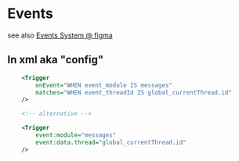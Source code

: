 # Events

see also [Events System @ figma](https://www.figma.com/file/LAT64wsmWZNrP7CfS0GGdC/Events-System?type=whiteboard&node-id=0-1&t=LE0FuAL684KDabxT-0)

## In xml aka "config"

```xml
    <Trigger
        onEvent="WHEN event_module IS messages"
        matches="WHEN event_threadId IS global_currentThread.id"
    />

    <!-- alternative -->

    <Trigger
        event:module="messages"
        event:data.thread="global_currentThread.id"
    />

```
